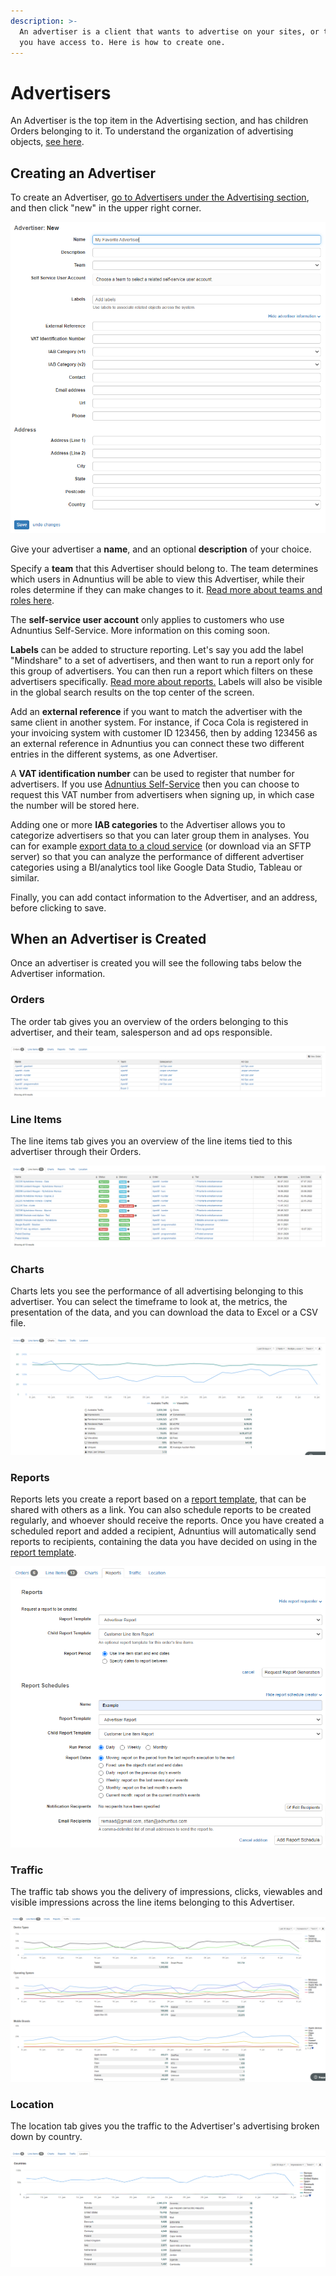 ```yaml
---
description: >-
  An advertiser is a client that wants to advertise on your sites, or the sites
  you have access to. Here is how to create one.
---
```


# Advertisers

An Advertiser is the top item in the Advertising section, and has children Orders belonging to it. To understand the organization of advertising objects, [see here](../../../../adnuntius-advertising/admin-ui/advertising/).&#x20;

## Creating an Advertiser

To create an Advertiser, [go to Advertisers under the Advertising section](https://admin.adnuntius.com/advertisers), and then click "new" in the upper right corner.&#x20;

![The fields available when creating a new Advertiser.](<../../../../.gitbook/assets/202207 New Advertiser Fields.png>)

Give your advertiser a **name**, and an optional **description** of your choice.

Specify a **team** that this Advertiser should belong to. The team determines which users in Adnuntius will be able to view this Advertiser, while their roles determine if they can make changes to it. [Read more about teams and roles here](https://docs.adnuntius.com/adnuntius-advertising/admin-ui/users).

The **self-service user account** only applies to customers who use Adnuntius Self-Service. More information on this coming soon.&#x20;

**Labels** can be added to structure reporting. Let's say you add the label "Mindshare" to a set of advertisers, and then want to run a report only for this group of advertisers. You can then run a report which filters on these advertisers specifically. [Read more about reports.](../../../../adnuntius-advertising/admin-ui/queries/advertising-queries.md) Labels will also be visible in the global search results on the top center of the screen.

Add an **external reference** if you want to match the advertiser with the same client in another system. For instance, if Coca Cola is registered in your invoicing system with customer ID 123456, then by adding 123456 as an external reference in Adnuntius you can connect these two different entries in the different systems, as one Advertiser.

A **VAT identification number** can be used to register that number for advertisers. If you use [Adnuntius Self-Service](https://adnuntius.com/selfservice) then you can choose to request this VAT number from advertisers when signing up, in which case the number will be stored here.

Adding one or more **IAB categories** to the Advertiser allows you to categorize advertisers so that you can later group them in analyses. You can for example [export data to a cloud service](../../../../adnuntius-data/user-interface-guide/admin/data-exports.md) (or download via an SFTP server) so that you can analyze the performance of different advertiser categories using a BI/analytics tool like Google Data Studio, Tableau or similar.&#x20;

Finally, you can add contact information to the Advertiser, and an address, before clicking to save.&#x20;

## When an Advertiser is Created

Once an advertiser is created you will see the following tabs below the Advertiser information.

### Orders

The order tab gives you an overview of the orders belonging to this advertiser, and their team, salesperson and ad ops responsible.

![Order overview from an Advertiser page](<../../../../.gitbook/assets/202207 Orders from Advertiser Page.png>)

### Line Items

The line items tab gives you an overview of the line items tied to this advertiser through their Orders.

![Example overview of line items from an Advertiser page](<../../../../.gitbook/assets/202207 Line Items from Advertiser Page.png>)

### Charts

Charts lets you see the performance of all advertising belonging to this advertiser. You can select the timeframe to look at, the metrics, the presentation of the data, and you can download the data to Excel or a CSV file.&#x20;

![Example chart from Advertiser page](<../../../../.gitbook/assets/202207 Charts from Advertiser Page.png>)

### Reports

Reports lets you create a report based on a [report template](../../../../adnuntius-advertising/admin-ui/reports/reports-templates-and-schedules.md), that can be shared with others as a link. You can also schedule reports to be created regularly, and whoever should receive the reports. Once you have created a scheduled report and added a recipient, Adnuntius will automatically send reports to recipients, containing the data you have decided on using in the [report template](../../../../adnuntius-advertising/admin-ui/reports/reports-templates-and-schedules.md).

![Screenshot showing how a scheduled report can be created ](<../../../../.gitbook/assets/202207 Reports from Advertiser Page.png>)

### Traffic

The traffic tab shows you the delivery of impressions, clicks, viewables and visible impressions across the line items belonging to this Advertiser.

![Example traffic from an Advertiser page](<../../../../.gitbook/assets/202207 Traffic from Advertiser Page.png>)

### Location

The location tab gives you the traffic to the Advertiser's advertising broken down by country.

![Example locations from an Advertiser page](<../../../../.gitbook/assets/202207 Location from Advertiser Page.png>)
